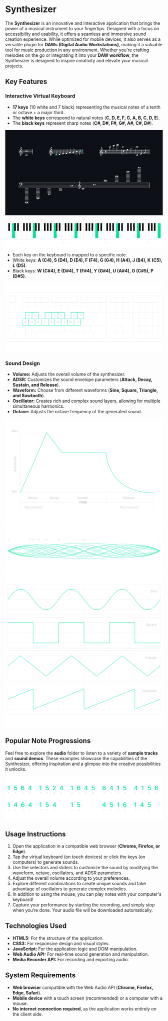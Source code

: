 # Synthesizer
The **Synthesizer** is an innovative and interactive application that brings the power of a musical instrument to your fingertips. Designed with a focus on accessibility and usability, it offers a seamless and immersive sound creation experience. While optimized for mobile devices, it also serves as a versatile plugin for **DAWs (Digital Audio Workstations)**, making it a valuable tool for music production in any environment. Whether you're crafting melodies on the go or integrating it into your **DAW workflow**, the Synthesizer is designed to inspire creativity and elevate your musical projects.

## Key Features
### Interactive Virtual Keyboard
- **17 keys** (10 white and 7 black) representing the musical notes of a tenth or octave + a major third.
- The **white keys** correspond to natural notes (**C, D, E, F, G, A, B, C, D, E**).
- The **black keys** represent sharp notes (**C#, D#, F#, G#, A#, C#, D#**).

<img src="images/octaves.png">
<img src="images/frequencies.svg">

- Each key on the keyboard is mapped to a specific note.
- White keys: **A (C4), S (D4), D (E4), F (F4), G (G4), H (A4), J (B4), K (C5), L (D5)**.
- Black keys: **W (C#4), E (D#4), T (F#4), Y (G#4), U (A#4), O (C#5), P (D#5)**.

<img src="images/QWERTY_keyboard_diagram.svg">

### Sound Design
- **Volume:** Adjusts the overall volume of the synthesizer.
- **ADSR:** Customizes the sound envelope parameters (**Attack, Decay, Sustain, and Release**).
- **Waveform:** Choose from different waveforms (**Sine, Square, Triangle, and Sawtooth**).
- **Oscillator:** Creates rich and complex sound layers, allowing for multiple simultaneous harmonics.
- **Octave:** Adjusts the octave frequency of the generated sound.

<img src="images/ADSR.svg">
<img src="images/harmonics.svg">
<img src="images/waveforms.svg">

## Popular Note Progressions
Feel free to explore the **audio** folder to listen to a variety of **sample tracks** and **sound demos**. These examples showcase the capabilities of the Synthesizer, offering inspiration and a glimpse into the creative possibilities it unlocks.

<img src="images/progressions.svg">

## Usage Instructions
1. Open the application in a compatible web browser (**Chrome, Firefox, or Edge**).
2. Tap the virtual keyboard (on touch devices) or click the keys (on computers) to generate sounds.
3. Use the selectors and sliders to customize the sound by modifying the waveform, octave, oscillators, and ADSR parameters.
4. Adjust the overall volume according to your preferences.
5. Explore different combinations to create unique sounds and take advantage of oscillators to generate complex melodies.
6. In addition to using the mouse, you can play notes with your computer's keyboard!
7. Capture your performance by starting the recording, and simply stop when you’re done. Your audio file will be downloaded automatically.

## Technologies Used
- **HTML5:** For the structure of the application.
- **CSS3:** For responsive design and visual styles.
- **JavaScript:** For the application logic and DOM manipulation.
- **Web Audio API:** For real-time sound generation and manipulation.
- **Media Recorder API:** For recording and exporting audio.

## System Requirements
- **Web browser** compatible with the Web Audio API (**Chrome, Firefox, Edge, Safari**).
- **Mobile device** with a touch screen (recommended) or a computer with a mouse.
- **No internet connection required**, as the application works entirely on the client side.